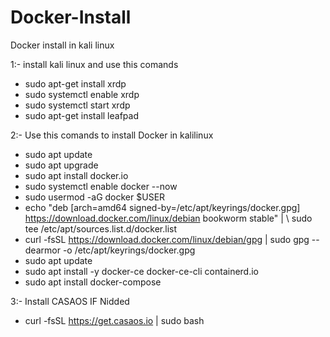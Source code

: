 # Docker-Install
Docker install in kali linux


1:- install kali linux and use this comands
  -  sudo apt-get install xrdp
  -  sudo systemctl enable xrdp
  -  sudo systemctl start xrdp
  -  sudo apt-get install leafpad 
 
2:- Use this comands to install Docker in kalilinux
 
 - sudo apt update
 - sudo apt upgrade
 - sudo apt install docker.io
 - sudo systemctl enable docker --now
 - sudo usermod -aG docker $USER
 - echo "deb [arch=amd64 signed-by=/etc/apt/keyrings/docker.gpg] https://download.docker.com/linux/debian bookworm stable" | \ sudo tee /etc/apt/sources.list.d/docker.list
 - curl -fsSL https://download.docker.com/linux/debian/gpg | sudo gpg --dearmor -o /etc/apt/keyrings/docker.gpg
 - sudo apt update
 - sudo apt install -y docker-ce docker-ce-cli containerd.io
 - sudo apt install docker-compose


3:- Install CASAOS IF Nidded
 - curl -fsSL https://get.casaos.io | sudo bash
